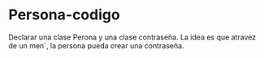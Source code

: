 # Persona-codigo
Declarar una clase Perona y una clase contraseña. La idea es que atravez de un men´, la persona pueda crear una contraseña.
